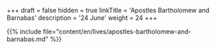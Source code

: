 +++
draft = false
hidden = true
linkTitle = 'Apostles Bartholomew and Barnabas'
description = '24 June'
weight = 24
+++

{{% include file="content/en/lives/apostles-bartholomew-and-barnabas.md" %}}
